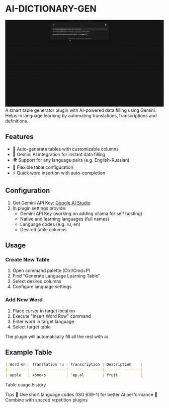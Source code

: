 # AI-DICTIONARY-GEN

![demo](demo.gif)
A smart table generator plugin with AI-powered data filling using Gemini. Helps in language learning by automating translations, transcriptions and definitions.

## Features

- 🚀 Auto-generate tables with customizable columns
- 🤖 Gemini AI integration for instant data filling
- 🌍 Support for any language pairs (e.g. English-Russian)
- 🔧 Flexible table configuration
- ⚡ Quick word insertion with auto-completion

## Configuration

1. Get Gemini API Key: [Google AI Studio](https://aistudio.google.com/)
2. In plugin settings provide:
   - Gemini API Key (working on adding ollama for self hosting)
   - Native and learning languages (full names)
   - Language codes (e.g. ru, en)
   - Desired table columns
## Usage

### Create New Table
1. Open command palette (Ctrl/Cmd+P)
2. Find "Generate Language Learning Table"
3. Select desired columns
4. Configure language settings

### Add New Word
1. Place cursor in target location
2. Execute "Insert Word Row" command
3. Enter word in target language
4. Select target table

The plugin will automatically fill all the rest with ai

## Example Table

```markdown
| Word en | Translation ru | Transcription | Description    |
|---------|----------------|---------------|----------------|
| apple   | яблоко         | ˈæp.əl        | fruit          |
```

Table usage history

Tips
🔹 Use short language codes (ISO 639-1) for better AI performance
🔹 Combine with spaced repetition plugins

